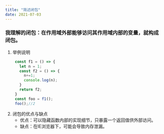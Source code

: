 ```yaml
---
title: "简述闭包"
date: 2021-07-03
---
```

### 我理解的闭包：在作用域外部能够访问其作用域内部的变量，就构成闭包。

1. 举例说明
   ```JavaScript
    const f1 = () => {
      let n = 1;
      const f2 = () => {
        n+=1;
        console.log(n);
      }
      return f2;
    }
    const foo = f1();
    foo();//2
   ```
2. 闭包的优点与缺点
   - 优点：可以隐藏函数内部的实现细节，只暴露一个返回值供外部访问。
   - 缺点：在IE浏览器下，可能会导致内存泄漏。
